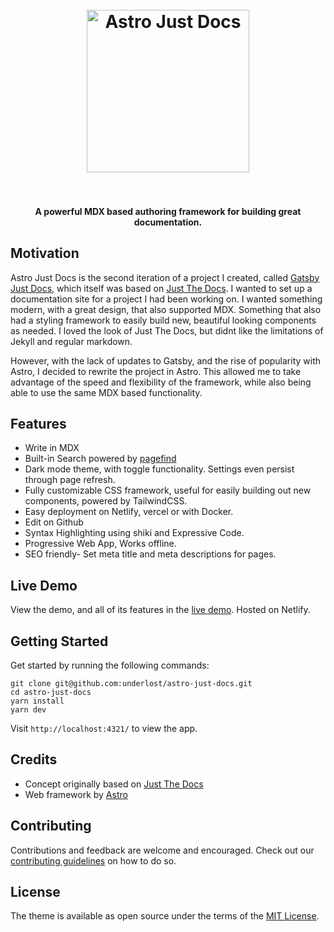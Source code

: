<h1 align="center">
  <br>
    <img src="https://raw.githubusercontent.com/underlost/astro-just-docs/master/public/AstroJustDocs-Badge.png" alt="Astro Just Docs" width="260">
  <br>
  <br>
</h1>

<h4 align="center">A powerful MDX based authoring framework for building great documentation.</h4>

## Motivation

Astro Just Docs is the second iteration of a project I created, called [Gatsby Just Docs](https://github.com/underlost/gatsby-just-docs), which itself was based on [Just The Docs](https://github.com/just-the-docs/just-the-docs). I wanted to set up a documentation site for a project I had been working on. I wanted something modern, with a great design, that also supported MDX. Something that also had a styling framework to easily build new, beautiful looking components as needed. I loved the look of Just The Docs, but didnt like the limitations of Jekyll and regular markdown. 

However, with the lack of updates to Gatsby, and the rise of popularity with Astro, I decided to rewrite the project in Astro. This allowed me to take advantage of the speed and flexibility of the framework, while also being able to use the same MDX based functionality.

## Features

- Write in MDX
- Built-in Search powered by [pagefind](https://pagefind.app/)
- Dark mode theme, with toggle functionality. Settings even persist through page refresh.
- Fully customizable CSS framework, useful for easily building out new components, powered by TailwindCSS.
- Easy deployment on Netlify, vercel or with Docker.
- Edit on Github
- Syntax Highlighting using shiki and Expressive Code.
- Progressive Web App, Works offline.
- SEO friendly- Set meta title and meta descriptions for pages.

## Live Demo

View the demo, and all of its features in the [live demo](https://astrojustdocs.netlify.app). Hosted on Netlify.

## Getting Started

Get started by running the following commands:

```shell
git clone git@github.com:underlost/astro-just-docs.git
cd astro-just-docs
yarn install
yarn dev
```

Visit `http://localhost:4321/` to view the app.

## Credits

- Concept originally based on [Just The Docs](https://github.com/just-the-docs/just-the-docs)
- Web framework by [Astro](https://astro.build/)

## Contributing

Contributions and feedback are welcome and encouraged. Check out our [contributing guidelines](CONTRIBUTING.md) on how to do so.

## License

The theme is available as open source under the terms of the [MIT License](http://opensource.org/licenses/MIT).
